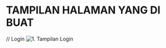 <h1>TAMPILAN HALAMAN YANG DI BUAT</h1>    

// Login
![1. Tampilan Login](https://github.com/Erikfajar/bahan_ujikom/assets/123233294/9b7fe070-be64-4e1a-a229-7820b021e330)
